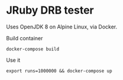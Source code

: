 # JRuby DRB tester

Uses OpenJDK 8 on Alpine Linux, via Docker.

Build container

```
docker-compose build

```

Use it

```
export runs=1000000 && docker-compose up
```
